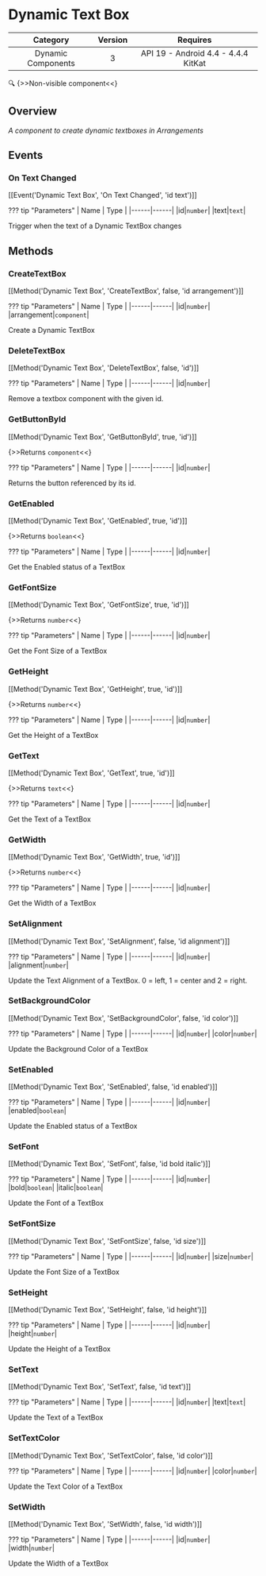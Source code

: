 # Dynamic Text Box

| Category | Version | Requires |
|:--------:|:-------:|:--------:|
|Dynamic Components|3|API 19 - Android 4.4 - 4.4.4 KitKat|

:mag: {>>Non-visible component<<}

## Overview

_A component to create dynamic textboxes in Arrangements_

## Events

### On Text Changed

[[Event('Dynamic Text Box', 'On Text Changed', 'id text')]]

??? tip "Parameters"
    | Name | Type |
    |------|------|
    |id|`number`|
    |text|`text`|


Trigger when the text of a Dynamic TextBox changes

## Methods

### CreateTextBox

[[Method('Dynamic Text Box', 'CreateTextBox', false, 'id arrangement')]]

??? tip "Parameters"
    | Name | Type |
    |------|------|
    |id|`number`|
    |arrangement|`component`|


Create a Dynamic TextBox

### DeleteTextBox

[[Method('Dynamic Text Box', 'DeleteTextBox', false, 'id')]]

??? tip "Parameters"
    | Name | Type |
    |------|------|
    |id|`number`|


Remove a textbox component with the given id.

### GetButtonById

[[Method('Dynamic Text Box', 'GetButtonById', true, 'id')]]

{>>Returns `component`<<}

??? tip "Parameters"
    | Name | Type |
    |------|------|
    |id|`number`|


Returns the button referenced by its id.

### GetEnabled

[[Method('Dynamic Text Box', 'GetEnabled', true, 'id')]]

{>>Returns `boolean`<<}

??? tip "Parameters"
    | Name | Type |
    |------|------|
    |id|`number`|


Get the Enabled status of a TextBox

### GetFontSize

[[Method('Dynamic Text Box', 'GetFontSize', true, 'id')]]

{>>Returns `number`<<}

??? tip "Parameters"
    | Name | Type |
    |------|------|
    |id|`number`|


Get the Font Size of a TextBox

### GetHeight

[[Method('Dynamic Text Box', 'GetHeight', true, 'id')]]

{>>Returns `number`<<}

??? tip "Parameters"
    | Name | Type |
    |------|------|
    |id|`number`|


Get the Height of a TextBox

### GetText

[[Method('Dynamic Text Box', 'GetText', true, 'id')]]

{>>Returns `text`<<}

??? tip "Parameters"
    | Name | Type |
    |------|------|
    |id|`number`|


Get the Text of a TextBox

### GetWidth

[[Method('Dynamic Text Box', 'GetWidth', true, 'id')]]

{>>Returns `number`<<}

??? tip "Parameters"
    | Name | Type |
    |------|------|
    |id|`number`|


Get the Width of a TextBox

### SetAlignment

[[Method('Dynamic Text Box', 'SetAlignment', false, 'id alignment')]]

??? tip "Parameters"
    | Name | Type |
    |------|------|
    |id|`number`|
    |alignment|`number`|


Update the Text Alignment of a TextBox. 0 = left, 1 = center and 2 = right.

### SetBackgroundColor

[[Method('Dynamic Text Box', 'SetBackgroundColor', false, 'id color')]]

??? tip "Parameters"
    | Name | Type |
    |------|------|
    |id|`number`|
    |color|`number`|


Update the Background Color of a TextBox

### SetEnabled

[[Method('Dynamic Text Box', 'SetEnabled', false, 'id enabled')]]

??? tip "Parameters"
    | Name | Type |
    |------|------|
    |id|`number`|
    |enabled|`boolean`|


Update the Enabled status of a TextBox

### SetFont

[[Method('Dynamic Text Box', 'SetFont', false, 'id bold italic')]]

??? tip "Parameters"
    | Name | Type |
    |------|------|
    |id|`number`|
    |bold|`boolean`|
    |italic|`boolean`|


Update the Font of a TextBox

### SetFontSize

[[Method('Dynamic Text Box', 'SetFontSize', false, 'id size')]]

??? tip "Parameters"
    | Name | Type |
    |------|------|
    |id|`number`|
    |size|`number`|


Update the Font Size of a TextBox

### SetHeight

[[Method('Dynamic Text Box', 'SetHeight', false, 'id height')]]

??? tip "Parameters"
    | Name | Type |
    |------|------|
    |id|`number`|
    |height|`number`|


Update the Height of a TextBox

### SetText

[[Method('Dynamic Text Box', 'SetText', false, 'id text')]]

??? tip "Parameters"
    | Name | Type |
    |------|------|
    |id|`number`|
    |text|`text`|


Update the Text of a TextBox

### SetTextColor

[[Method('Dynamic Text Box', 'SetTextColor', false, 'id color')]]

??? tip "Parameters"
    | Name | Type |
    |------|------|
    |id|`number`|
    |color|`number`|


Update the Text Color of a TextBox

### SetWidth

[[Method('Dynamic Text Box', 'SetWidth', false, 'id width')]]

??? tip "Parameters"
    | Name | Type |
    |------|------|
    |id|`number`|
    |width|`number`|


Update the Width of a TextBox
